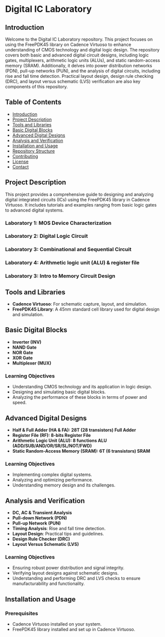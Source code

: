 # Digital IC Laboratory

## Introduction
Welcome to the Digital IC Laboratory repository. This project focuses on using the FreePDK45 library on Cadence Virtuoso to enhance understanding of CMOS technology and digital logic design. The repository covers both basic and advanced digital circuit designs, including logic gates, multiplexers, arithmetic logic units (ALUs), and static random-access memory (SRAM). Additionally, it delves into power distribution networks (PDN), pull-up networks (PUN), and the analysis of digital circuits, including rise and fall time detection. Practical layout design, design rule checking (DRC), and layout versus schematic (LVS) verification are also key components of this repository.

## Table of Contents
- [Introduction](#introduction)
- [Project Description](#project-description)
- [Tools and Libraries](#tools-and-libraries)
- [Basic Digital Blocks](#basic-digital-blocks)
- [Advanced Digital Designs](#advanced-digital-designs)
- [Analysis and Verification](#analysis-and-verification)
- [Installation and Usage](#installation-and-usage)
- [Repository Structure](#repository-structure)
- [Contributing](#contributing)
- [License](#license)
- [Contact](#contact)

## Project Description
This project provides a comprehensive guide to designing and analyzing digital integrated circuits (ICs) using the FreePDK45 library in Cadence Virtuoso. It includes tutorials and examples ranging from basic logic gates to advanced digital systems.
### Laboratory 1: MOS Device Characterization
### Laboratory 2: Digital Logic Circuit
### Laboratory 3: Combinational and Sequential Circuit
### Laboratory 4: Arithmetic logic unit (ALU) & register file
### Laboratory 3: Intro to Memory Circuit Design

## Tools and Libraries
- **Cadence Virtuoso**: For schematic capture, layout, and simulation.
- **FreePDK45 Library**: A 45nm standard cell library used for digital design and simulation.

## Basic Digital Blocks
- **Inverter (INV)**
- **NAND Gate**
- **NOR Gate**
- **XOR Gate**
- **Multiplexer (MUX)**

### Learning Objectives
- Understanding CMOS technology and its application in logic design.
- Designing and simulating basic digital blocks.
- Analyzing the performance of these blocks in terms of power and speed.

## Advanced Digital Designs
- **Half & Full Adder (HA & FA): 28T (28 transistors) Full Adder**
- **Register File (RF): 8-bits Register File**
- **Arithmetic Logic Unit (ALU): 8 functions ALU (ADD/SUB/AND/OR/SR/SL/NOT/FWD)**
- **Static Random-Access Memory (SRAM): 6T (6 transistors) SRAM**

### Learning Objectives
- Implementing complex digital systems.
- Analyzing and optimizing performance.
- Understanding memory design and its challenges.

## Analysis and Verification
- **DC, AC & Transient Analysis**
- **Pull-down Network (PDN)**
- **Pull-up Network (PUN)**
- **Timing Analysis**: Rise and fall time detection.
- **Layout Design**: Practical tips and guidelines.
- **Design Rule Checker (DRC)**
- **Layout Versus Schematic (LVS)**

### Learning Objectives
- Ensuring robust power distribution and signal integrity.
- Verifying layout designs against schematic designs.
- Understanding and performing DRC and LVS checks to ensure manufacturability and functionality.

## Installation and Usage
### Prerequisites
- Cadence Virtuoso installed on your system.
- FreePDK45 library installed and set up in Cadence Virtuoso.

